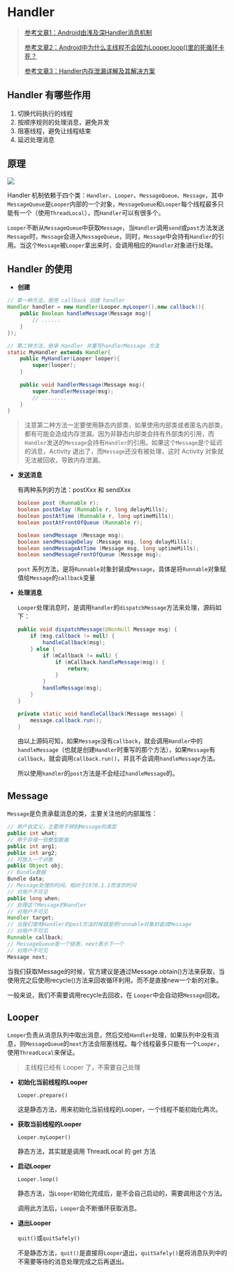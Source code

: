 # Handler

> [参考文章1：Android由浅及深Handler消息机制](https://mp.weixin.qq.com/s/sJDzs4wnAkip3834fRCqPg)
>
> [参考文章2：Android中为什么主线程不会因为Looper.loop()里的死循环卡死？](https://www.zhihu.com/question/34652589)
>
> [参考文章3：Handler内存泄漏详解及其解决方案](https://blog.csdn.net/javazejian/article/details/50839443)

## Handler 有哪些作用

1. 切换代码执行的线程
2. 按顺序规则的处理消息，避免并发
3. 阻塞线程，避免让线程结束
4. 延迟处理消息

## 原理

![](http://img.inaction.fun/static/96109.webp)

Handler 机制依赖于四个类：`Handler`、`Looper`、`MessageQueue`、`Message`，其中`MessageQueue`是`Looper`内部的一个对象，`MessageQueue`和`Looper`每个线程最多只能有一个（使用`ThreadLocal`），而`Handler`可以有很多个。

`Looper`不断从`MessageQueue`中获取`Message`，当`Handler`调用`send`或`post`方法发送`Message`时，`Message`会进入`MessageQueue`，同时，`Message`中会持有`Handler`的引用。当这个`Message`被`Looper`拿出来时，会调用相应的`Handler`对象进行处理。

## Handler 的使用

* **创建**

```java
// 第一种方法，使用 callback 创建 handler
Handler handler = new Handler(Looper.myLooper(),new callback(){
    public Boolean handleMessage(Message msg){
        // ......
    }
});

// 第二种方法，继承 Handler 并重写handlerMessage 方法
static MyHandler extends Handler{
    public MyHandler(Looper looper){
        super(looper);
    }
    
    public void handlerMessage(Message msg){
        super.handlerMessage(msg);
        // ........
    }
}
```

>  注意第二种方法一定要使用静态内部类，如果使用内部类或者匿名内部类，都有可能会造成内存泄漏。因为非静态内部类会持有外部类的引用，而`Handler`发送的`Message`会持有`Handler`的引用。如果这个`Message`是个延迟的消息，Activity 退出了，而`Message`还没有被处理，这时 Activity 对象就无法被回收，导致内存泄漏。

* **发送消息**

  有两种系列的方法：postXxx 和 sendXxx

  ```java
  boolean post (Runnable r);
  boolean postDelay (Runnable r, long delayMills);
  boolean postAtTime (Runnable r, long uptimeMills);
  boolean postAtFrontOfQueue (Runnable r);
  ```

  ```java
  boolean sendMessage (Message msg);
  boolean sendMessageDelay (Message msg, long delayMills);
  boolean sendMessageAtTime (Message msg, long uptimeMills);
  boolean sendMessageFrontOfQueue (Message msg);
  ```

  `post` 系列方法，是将`Runnable`对象封装成`Message`，具体是将`Runnable`对象赋值给`Message`的`callback`变量

* **处理消息**

  `Looper`处理消息时，是调用`handler`的`dispatchMessage`方法来处理，源码如下：

  ```java
  public void dispatchMessage(@NonNull Message msg) {
      if (msg.callback != null) {
          handleCallback(msg);
      } else {
          if (mCallback != null) {
              if (mCallback.handleMessage(msg)) {
                  return;
              }
          }
          handleMessage(msg);
      }
  }
  
  private static void handleCallback(Message message) {
      message.callback.run();
  }
  ```

  由以上源码可知，如果`Message`没有`callback`，就会调用`Handler`中的`handleMessage`（也就是创建`Handler`时重写的那个方法），如果`Message`有`callback`，就会调用`callback.run()`，并且不会调用`handleMessage`方法。

  所以使用`handler`的`post`方法是不会经过`handleMessage`的。



## Message

`Message`是负责承载消息的类，主要关注他的内部属性：

```java
// 用户自定义，主要用于辨别Message的类型
public int what;
// 用于存储一些整型数据
public int arg1;
public int arg2;
// 可放入一个对象
public Object obj;
// Bundle数据
Bundle data;
// Message处理的时间。相对于1970.1.1而言的时间
// 对用户不可见
public long when;
// 处理这个Message的Handler
// 对用户不可见
Handler target;
// 当我们使用Handler的post方法时候就是把runnable对象封装成Message
// 对用户不可见
Runnable callback;
// MessageQueue是一个链表，next表示下一个
// 对用户不可见
Message next;
```

当我们获取Message的时候，官方建议是通过Message.obtain()方法来获取，当使用完之后使用recycle()方法来回收循环利用。而不是直接new一个新的对象。

一般来说，我们不需要调用recycle去回收，在 `Looper`中会自动把`Message`回收。



## Looper

`Looper`负责从消息队列中取出消息，然后交给`Handler`处理，如果队列中没有消息，则`MessageQueue`的`next`方法会阻塞线程。每个线程最多只能有一个`Looper`，使用`ThreadLocal`来保证。

> 主线程已经有 Looper 了，不需要自己处理

* **初始化当前线程的Looper**

  `Looper.prepare()`

  这是静态方法，用来初始化当前线程的Looper，一个线程不能初始化两次。

* **获取当前线程的Looper**

  `Looper.myLooper()`

  静态方法，其实就是调用 ThreadLocal 的 get 方法

* **启动Looper**

  `Looper.loop()`

  静态方法，当`Looper`初始化完成后，是不会自己启动的，需要调用这个方法。

  调用此方法后，`Looper`会不断循环获取消息。

* **退出Looper**

  `quit()`或`quitSafely()`

  不是静态方法，`quit()`是直接将`Looper`退出，`quitSafely()`是将消息队列中的不需要等待的消息处理完成之后再退出。
